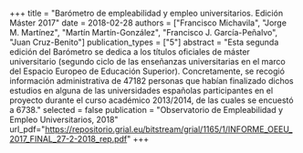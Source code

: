 +++
title = "Barómetro de empleabilidad y empleo universitarios. Edición Máster 2017"
date = 2018-02-28
authors = ["Francisco Michavila", "Jorge M. Martínez", "Martín Martín-González", "Francisco J. García-Peñalvo", "Juan Cruz-Benito"]
publication_types = ["5"]
abstract = "Esta segunda edición del Barómetro se dedica a los títulos oficiales de máster universitario (segundo ciclo de las enseñanzas universitarias en el marco del Espacio Europeo de Educación Superior). Concretamente, se recogió información administrativa de 47182 personas que habían finalizado dichos estudios en alguna de las universidades españolas participantes en el proyecto durante el curso académico 2013/2014, de las cuales se encuestó a 6738."
selected = false
publication = "Observatorio de Empleabilidad y Empleo Universitarios, 2018"
url_pdf="https://repositorio.grial.eu/bitstream/grial/1165/1/INFORME_OEEU_2017_FINAL_27-2-2018_rep.pdf"
+++
